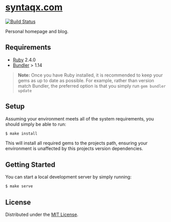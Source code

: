 # [syntaqx.com](http://syntaqx.com/)

[![Build Status](https://travis-ci.org/syntaqx/syntaqx.github.io.svg?branch=master)](https://travis-ci.org/syntaqx/syntaqx.github.io)

[LICENSE]: ./LICENSE

Personal homepage and blog.

## Requirements

* [Ruby](https://www.ruby-lang.org/) 2.4.0
* [Bundler](http://bundler.io/) > 1.14

> __Note:__ Once you have Ruby installed, it is recommended to keep your gems as
> up to date as possible. For example, rather than version match Bundler, the
> preferred option is that you simply run `gem bundler update`

## Setup

Assuming your environment meets all of the system requirements, you should
simply be able to run:

```sh
$ make install
```

This will install all required gems to the projects path, ensuring your
environment is unaffected by this projects version dependencies.

## Getting Started

You can start a local development server by simply running:

```sh
$ make serve
```

## License

Distributed under the [MIT License][LICENSE].
